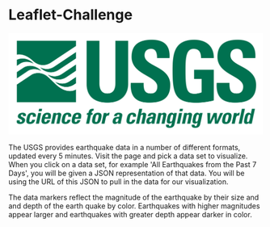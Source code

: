 # Leaflet-Challenge

![Logo.png](Images/Logo.png)

The USGS provides earthquake data in a number of different formats, updated every 5 minutes. Visit the page and pick a data set to visualize. When you click on a data set, for example 'All Earthquakes from the Past 7 Days', you will be given a JSON representation of that data. You will be using the URL of this JSON to pull in the data for our visualization.

The data markers reflect the magnitude of the earthquake by their size and and depth of the earth quake by color. Earthquakes with higher magnitudes appear larger and earthquakes with greater depth appear darker in color.
